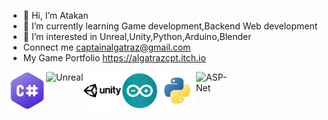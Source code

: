 - 👋 Hi, I’m Atakan
- 🌱 I’m currently learning Game development,Backend Web development
- 👀 I’m interested in Unreal,Unity,Python,Arduino,Blender
- Connect me 
 captainalgatraz@gmail.com
 - My Game Portfolio 
 https://algatrazcpt.itch.io



<img align="left" alt="C #" width="60px" src="https://raw.githubusercontent.com/github/explore/80688e429a7d4ef2fca1e82350fe8e3517d3494d/topics/csharp/csharp.png" />
<img align="left" alt="Unreal" width="60px" src="https://upload.wikimedia.org/wikipedia/commons/2/20/UE_Logo_Black_Centered.svg" />
<img align="left" alt="Unity" width="60px" src="https://raw.githubusercontent.com/github/explore/80688e429a7d4ef2fca1e82350fe8e3517d3494d/topics/unity/unity.png" />
<img align="left" alt="Arduino" width="60px" src="https://raw.githubusercontent.com/github/explore/80688e429a7d4ef2fca1e82350fe8e3517d3494d/topics/arduino/arduino.png" />
<img align="left" alt="Python" width="60px" src="https://raw.githubusercontent.com/github/explore/80688e429a7d4ef2fca1e82350fe8e3517d3494d/topics/python/python.png" />
<img align="left" alt="ASP-Net" width="60px" heigth="120px" src="https://github.com/campusMVP/dotnetCoreLogoPack/blob/master/ASP.NET%20Core%20MVC/Bitmap%20RGB/ASP.NET-Core-MVC_Logo_2colors_Boxed_RGB_bitmap_MEDIUM.png" />


